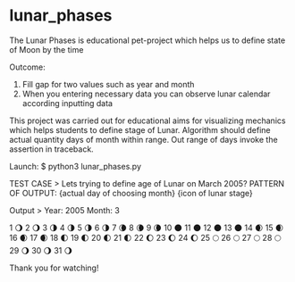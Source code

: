 # lunar_phases
The Lunar Phases is educational pet-project which helps us to define state of Moon by the time


Outcome:
1. Fill gap for two values such as year and month
2. When you entering necessary data you can observe lunar calendar according inputting data

This project was carried out for educational aims for visualizing mechanics which helps students to define stage of Lunar. Algorithm should define actual quantity days of month within range. Out range of days invoke the assertion in traceback.

Launch:
$ python3 lunar_phases.py

TEST CASE > Lets trying to define age of Lunar on March 2005?
PATTERN OF OUTPUT:
{actual day of choosing month} {icon of lunar stage}

Output >
Year: 2005
Month: 3

1 🌖	2 🌖	3 🌗	4 🌗	5 🌗	6 🌗	7 🌘	8 🌘	9 🌘	10 🌑	11 🌑	12 🌑	13 🌑	14 🌒	15 🌒	16 🌒	17 🌒	18 🌓	19 🌓	20 🌓	21 🌓	22 🌔	23 🌔	24 🌔	25 🌕	26 🌕	27 🌕	28 🌕	29 🌖	30 🌖	31 🌖

Thank you for watching!
